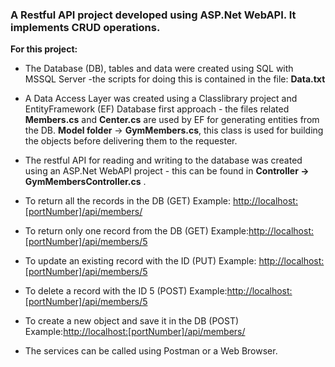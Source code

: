 ### A Restful API project developed using ASP.Net WebAPI. It implements CRUD operations.
**For this project:**
* The Database (DB), tables and data were created using SQL with MSSQL Server -the scripts for doing this is contained in the file: **Data.txt**
* A Data Access Layer was created using a Classlibrary project and EntityFramework (EF) Database first approach - the files related
**Members.cs** and **Center.cs** are used by EF for generating entities from the DB. **Model folder** -> **GymMembers.cs**, this class is used for building the objects before delivering them to the requester. 
* The restful API for reading and writing to the database was created using an ASP.Net WebAPI project - this can be found in
  **Controller -> GymMembersController.cs** .
  

* To return all the records in the DB (GET)
  Example: <http://localhost:[portNumber]/api/members/>
  
* To return only one record from the DB (GET)
  Example:<http://localhost:[portNumber]/api/members/5>
  
* To update an existing record with the ID (PUT)
  Example: <http://localhost:[portNumber]/api/members/5>
  
* To delete a record with the ID 5 (POST)
  Example:<http://localhost:[portNumber]/api/members/5>
  
* To create a new object and save it in the DB (POST)
  Example:<http://localhost:[portNumber]/api/members/>  

* The services can be called using Postman or a Web Browser.
